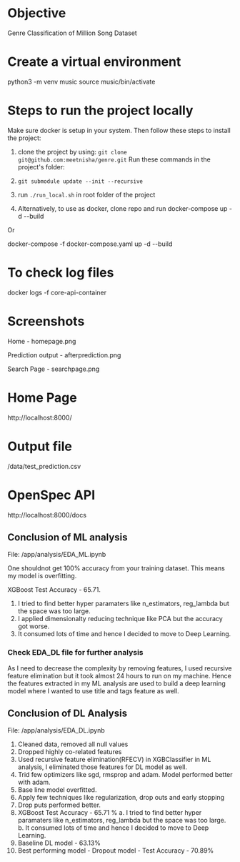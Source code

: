# Objective
Genre Classification of Million Song Dataset

# Create a virtual environment
python3 -m venv music
source music/bin/activate

# Steps to run the project locally
Make sure docker is setup in your system. Then follow these steps to install the project:

1. clone the project by using: `git clone git@github.com:meetnisha/genre.git`
Run these commands in the project's folder:

2. `git submodule update --init --recursive`

3. run `./run_local.sh` in root folder of the project

4. Alternatively, to use as docker, clone repo and run
docker-compose up -d --build

Or 

docker-compose -f docker-compose.yaml up -d --build

# To check log files
docker logs -f core-api-container

# Screenshots

Home - homepage.png

Prediction output - afterprediction.png

Search Page - searchpage.png

# Home Page
http://localhost:8000/

# Output file 
/data/test_prediction.csv

# OpenSpec API
http://localhost:8000/docs

## Conclusion of ML analysis
File: /app/analysis/EDA_ML.ipynb

One shouldnot get 100% accuracy from your training dataset. This means my model is overfitting.

XGBoost Test Accuracy - 65.71. 
1. I tried to find better hyper paramaters like n_estimators, reg_lambda but the space was too large.
2. I applied dimensionalty reducing technique like PCA but the accuracy got worse.
3. It consumed lots of time and hence I decided to move to Deep Learning.

### Check EDA_DL file for further analysis

As I need to decrease the complexity by removing features, I used recursive feature elimination but it took almost 24 hours to run on my machine. 
Hence the features extracted in my ML analysis are used to build a deep learning model where I wanted to use title and tags feature as well.

## Conclusion of DL Analysis
File: /app/analysis/EDA_DL.ipynb

1. Cleaned data, removed all null values
2. Dropped highly co-related features
3. Used recursive feature elimination(RFECV) in XGBClassifier in ML analysis, I eliminated those features for DL model as well.
4. Trid few optimizers like sgd, rmsprop and adam. Model performed better with adam.
5. Base line model overfitted.
6. Apply few techniques like regularization, drop outs and early stopping 
7. Drop puts performed better.
8. XGBoost Test Accuracy - 65.71 %
    a. I tried to find better hyper paramaters like n_estimators, reg_lambda but the space was too large.
    b. It consumed lots of time and hence I decided to move to Deep Learning.
9. Baseline DL model - 63.13%
10. Best performing model - Dropout model - Test Accuracy - 70.89%

